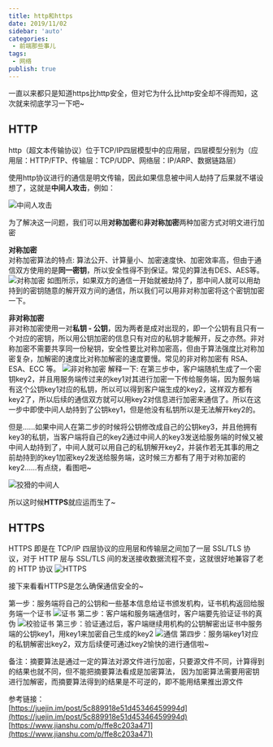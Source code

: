 ```yaml
--- 
title: http和https
date: 2019/11/02
sidebar: 'auto'
categories: 
 - 前端那些事儿
tags: 
 - 网络
publish: true
---
```

一直以来都只是知道https比http安全，但对它为什么比http安全却不得而知，这次就来彻底学习一下吧~

## HTTP

http（超文本传输协议）位于TCP/IP四层模型中的应用层，四层模型分别为（应用层：HTTP/FTP、传输层：TCP/UDP、网络层：IP/ARP、数据链路层）

使用http协议进行的通信是明文传输，因此如果信息被中间人劫持了后果就不堪设想了，这就是**中间人攻击**，例如：

![中间人攻击](https://tva1.sinaimg.cn/large/006y8mN6ly1g8etlyyol3j30wk0dugmp.jpg)

为了解决这一问题，我们可以用**对称加密**和**非对称加密**两种加密方式对明文进行加密

**对称加密**  
对称加密算法的特点: 算法公开、计算量小、加密速度快、加密效率高，但由于通信双方使用的是**同一密钥**，所以安全性得不到保证。常见的算法有DES、AES等。
![对称加密](https://tva1.sinaimg.cn/large/006y8mN6ly1g8ev6h6mxuj30lk0d2jt6.jpg)
如图所示，如果双方的通信一开始就被劫持了，那中间人就可以用劫持到的密钥随意的解开双方间的通信，所以我们可以用非对称加密将这个密钥加密一下。

**非对称加密**  
非对称加密使用一对**私钥 - 公钥**，因为两者是成对出现的，即一个公钥有且只有一个对应的密钥，所以用公钥加密的信息只有对应的私钥才能解开，反之亦然。非对称加密不需要共享同一份秘钥，安全性要比对称加密高，但由于算法强度比对称加密复杂，加解密的速度比对称加解密的速度要慢。常见的非对称加密有 RSA、ESA、ECC 等。
![非对称加密](https://tva1.sinaimg.cn/large/006y8mN6ly1g8evl6u0spj30qc0d4ab8.jpg)
解释一下:
在第三步中，客户端随机生成了一个密钥key2，并且用服务端传过来的key1对其进行加密一下传给服务端，因为服务端有这个公钥key1对应的私钥，所以可以得到客户端生成的key2，这样双方都有key2了，所以后续的通信双方就可以用key2对信息进行加密来通信了。所以在这一步中即使中间人劫持到了公钥key1，但是他没有私钥所以是无法解开key2的。

但是......如果中间人在第二步的时候将公钥修改成自己的公钥key3，并且他拥有key3的私钥，当客户端将自己的key2通过中间人的key3发送给服务端的时候又被中间人劫持到了，中间人就可以用自己的私钥解开key2，并装作若无其事的用之前劫持到的key1加密key2发送给服务端，这时候三方都有了用于对称加密的key2......有点绕，看图吧~

![狡猾的中间人](https://tva1.sinaimg.cn/large/006y8mN6ly1g8exm835b8j30ww0ggwft.jpg)

所以这时候**HTTPS**就应运而生了~

## HTTPS

HTTPS 即是在 TCP/IP 四层协议的应用层和传输层之间加了一层 SSL/TLS 协议，对于 HTTP 层与 SSL/TLS 间的发送接收数据流程不变，这就很好地兼容了老的 HTTP 协议
![HTTPS](https://tva1.sinaimg.cn/large/006y8mN6ly1g8ezhc2w9zj30rs0cwmzh.jpg)

接下来看看HTTPS是怎么确保通信安全的~

第一步：服务端将自己的公钥和一些基本信息给证书颁发机构，证书机构返回给服务端一个证书
![证书](https://tva1.sinaimg.cn/large/006y8mN6ly1g8f04k77cuj31040jagnu.jpg)
第二步：客户端和服务端通信时，客户端要先验证证书的真伪
![校验证书](https://tva1.sinaimg.cn/large/006y8mN6ly1g8f0rugy5oj312m0hc0vg.jpg)
第三步：验证通过后，客户端继续用机构的公钥解密出证书中服务端的公钥key1，用key1来加密自己生成的key2
![通信](https://tva1.sinaimg.cn/large/006y8mN6ly1g8f13mwv2dj30qi0fudhi.jpg)
第四步：服务端key1对应的私钥解密出key2，双方后续便可通过key2愉快的进行通信啦~

备注：摘要算法是通过一定的算法对源文件进行加密，只要源文件不同，计算得到的结果也就不同，但不能把摘要算法看成是加密算法，
因为加密算法需要用密钥进行加解密，而摘要算法得到的结果是不可逆的，即不能用结果推出源文件

参考链接：  
[https://juejin.im/post/5c889918e51d45346459994d](https://juejin.im/post/5c889918e51d45346459994d)  
[https://www.jianshu.com/p/ffe8c203a471](https://www.jianshu.com/p/ffe8c203a471)
